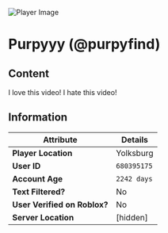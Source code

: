 ![Player Image](https://tr.rbxcdn.com/30DAY-AvatarHeadshot-2521A55EB625C656D04FB161DE63B4D9-Png/150/150/AvatarHeadshot/Png/noFilter)

# Purpyyy (@purpyfind)

## Content

I love this video! I hate this video!

## Information

| **Attribute**                  | **Details**         |
|--------------------------------|---------------------|
| **Player Location**            | Yolksburg           |
| **User ID**                    | `680395175`         |
| **Account Age**                | `2242 days`         |
| **Text Filtered?**             | No                  |
| **User Verified on Roblox?**   | No                  |
| **Server Location**            | [hidden]            |

